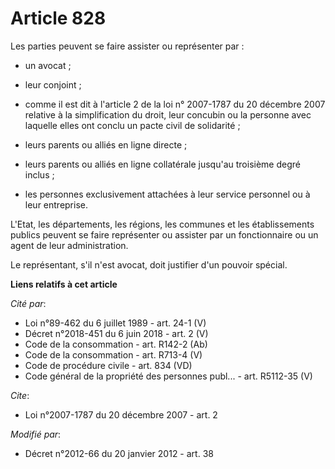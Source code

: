 # Article 828

Les parties peuvent se faire assister ou représenter par :

- un avocat ;

- leur conjoint ;

- comme il est dit à l'article 2 de la loi n° 2007-1787 du 20 décembre 2007 relative à la simplification du droit, leur
concubin ou la personne avec laquelle elles ont conclu un pacte civil de solidarité ;

- leurs parents ou alliés en ligne directe ;

- leurs parents ou alliés en ligne collatérale jusqu'au troisième degré inclus ;

- les personnes exclusivement attachées à leur service personnel ou à leur entreprise. 

L'Etat,  les départements, les régions, les communes et les établissements publics peuvent se faire représenter ou assister
par un fonctionnaire ou un agent de leur administration. 

Le représentant, s'il n'est avocat, doit justifier d'un pouvoir spécial.

**Liens relatifs à cet article**

_Cité par_:

  - Loi n°89-462 du 6 juillet 1989 - art. 24-1 (V)
  - Décret n°2018-451 du 6 juin 2018 - art. 2 (V)
  - Code de la consommation - art. R142-2 (Ab)
  - Code de la consommation - art. R713-4 (V)
  - Code de procédure civile - art. 834 (VD)
  - Code général de la propriété des personnes publ... - art. R5112-35 (V)

_Cite_:

  - Loi n°2007-1787 du 20 décembre 2007 - art. 2

_Modifié par_:

  - Décret n°2012-66 du 20 janvier 2012 - art. 38

